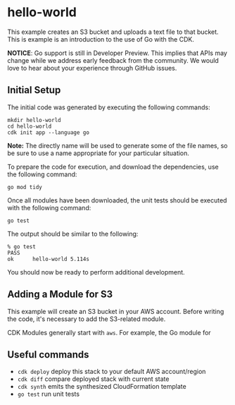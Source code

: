 # hello-world

This example creates an S3 bucket and uploads a text file to that bucket. 
This is example is an introduction to the use of Go with the CDK.

**NOTICE**: Go support is still in Developer Preview. This implies that APIs may
change while we address early feedback from the community. We would love to hear
about your experience through GitHub issues.

## Initial Setup

The initial code was generated by executing the following commands:

```
mkdir hello-world
cd hello-world
cdk init app --language go
```

**Note:** The directly name will be used to generate some of the file names, so
be sure to use a name appropriate for your particular situation.


To prepare the code for execution, and download the dependencies, use the
following command:

```
go mod tidy
```

Once all modules have been downloaded, the unit tests should be executed
with the following command:

```
go test
```

The output should be similar to the following:

```
% go test
PASS
ok  	hello-world	5.114s
```

You should now be ready to perform additional development.

## Adding a Module for S3

This example will create an S3 bucket in your AWS account. Before writing the
code, it's necessary to add the S3-related module.

CDK Modules generally start with `aws`. For example, the Go module for 

## Useful commands

 * `cdk deploy`      deploy this stack to your default AWS account/region
 * `cdk diff`        compare deployed stack with current state
 * `cdk synth`       emits the synthesized CloudFormation template
 * `go test`         run unit tests
